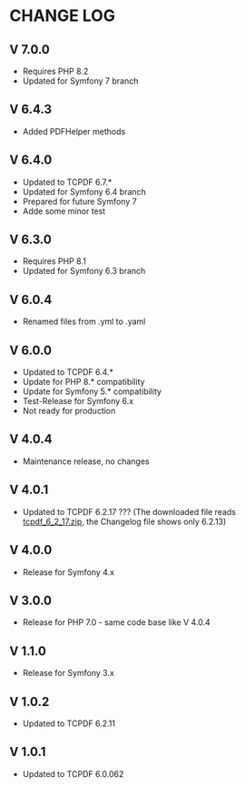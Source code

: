 CHANGE LOG
==========

V 7.0.0
-------

- Requires PHP 8.2
- Updated for Symfony 7 branch

V 6.4.3
-------

- Added PDFHelper methods

V 6.4.0
-------

- Updated to TCPDF 6.7.*
- Updated for Symfony 6.4 branch
- Prepared for future Symfony 7
- Adde some minor test

V 6.3.0
-------

- Requires PHP 8.1
- Updated for Symfony 6.3 branch

V 6.0.4
-------

- Renamed files from .yml to .yaml

V 6.0.0
-------

- Updated to TCPDF 6.4.*
- Update for PHP 8.* compatibility
- Update for Symfony 5.* compatibility
- Test-Release for Symfony 6.x
- Not ready for production



V 4.0.4
-------

- Maintenance release, no changes


V 4.0.1
-------

- Updated to TCPDF 6.2.17 ??? (The downloaded file reads [tcpdf_6_2_17.zip](https://sourceforge.net/projects/tcpdf/), the Changelog file shows only 6.2.13)


V 4.0.0
-------

- Release for Symfony 4.x


V 3.0.0
-------

- Release for PHP 7.0 - same code base like V 4.0.4


V 1.1.0
-------

- Release for Symfony 3.x

V 1.0.2
-------

- Updated to TCPDF 6.2.11

V 1.0.1
-------

- Updated to TCPDF 6.0.062

